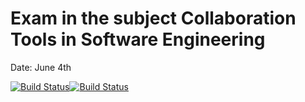 # Exam in the subject Collaboration Tools in Software Engineering
Date: June 4th

[![Build Status](https://travis-ci.com/akuklane/cse-exam.svg?branch=dev)](https://travis-ci.com/akuklane/cse-exam)[![Build Status](https://travis-ci.com/akuklane/cse-exam.svg?branch=dev)](https://travis-ci.com/akuklane/cse-exam)
